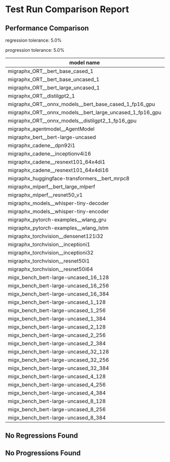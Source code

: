 # Test Run Comparison Report

## Performance Comparison

regression tolerance: 5.0%

progression tolerance: 5.0%

|model name|exit_status|analysis|old_time_ms|new_time_ms|change_ms|percent_change|
|---|---|---|---|---|---|---|
|migraphx_ORT__bert_base_cased_1|PASS|within tol|87.4747|85.7147|-1.7599|-2.01%|
|migraphx_ORT__bert_base_uncased_1|PASS|regression|85.1584|96.0273|10.8688|12.76%|
|migraphx_ORT__bert_large_uncased_1|PASS|within tol|261.3018|257.8159|-3.4859|-1.33%|
|migraphx_ORT__distilgpt2_1|PASS|progression|33.1758|30.7264|-2.4494|-7.38%|
|migraphx_ORT__onnx_models__bert_base_cased_1_fp16_gpu|Numerics|within tol|85.9911|85.3099|-0.6812|-0.79%|
|migraphx_ORT__onnx_models__bert_large_uncased_1_fp16_gpu|Numerics|regression|247.0515|669.1133|422.0617|170.84%|
|migraphx_ORT__onnx_models__distilgpt2_1_fp16_gpu|Numerics|progression|44.9389|41.7017|-3.2371|-7.2%|
|migraphx_agentmodel__AgentModel|Numerics|within tol|1.2935|1.2596|-0.034|-2.63%|
|migraphx_bert__bert-large-uncased|PASS|within tol|371.227|367.9653|-3.2616|-0.88%|
|migraphx_cadene__dpn92i1|PASS|within tol|163.6903|161.1645|-2.5258|-1.54%|
|migraphx_cadene__inceptionv4i16|PASS|within tol|5416.656|5322.2093|-94.4467|-1.74%|
|migraphx_cadene__resnext101_64x4di1|PASS|within tol|327.8873|318.641|-9.2463|-2.82%|
|migraphx_cadene__resnext101_64x4di16|PASS|regression|5031.0994|5435.987|404.8877|8.05%|
|migraphx_huggingface-transformers__bert_mrpc8|PASS|within tol|407.4029|403.119|-4.2839|-1.05%|
|migraphx_mlperf__bert_large_mlperf|Numerics|progression|469.8181|438.9154|-30.9028|-6.58%|
|migraphx_mlperf__resnet50_v1|PASS|within tol|93.688|96.6337|2.9457|3.14%|
|migraphx_models__whisper-tiny-decoder|PASS|regression|33.0793|36.3051|3.2258|9.75%|
|migraphx_models__whisper-tiny-encoder|Numerics|within tol|181.1255|179.2213|-1.9042|-1.05%|
|migraphx_pytorch-examples__wlang_gru|PASS|regression|62.7114|66.7658|4.0544|6.47%|
|migraphx_pytorch-examples__wlang_lstm|PASS|progression|24.6423|22.1051|-2.5372|-10.3%|
|migraphx_torchvision__densenet121i32|PASS|within tol|1474.9533|1482.9891|8.0358|0.54%|
|migraphx_torchvision__inceptioni1|PASS|within tol|199.0323|204.1836|5.1513|2.59%|
|migraphx_torchvision__inceptioni32|PASS|within tol|5907.0648|5820.9362|-86.1286|-1.46%|
|migraphx_torchvision__resnet50i1|PASS|regression|83.8224|93.8285|10.0062|11.94%|
|migraphx_torchvision__resnet50i64|PASS|within tol|5434.4275|5328.9115|-105.516|-1.94%|
|migx_bench_bert-large-uncased_16_128|PASS|within tol|1478.1496|1408.0578|-70.0918|-4.74%|
|migx_bench_bert-large-uncased_16_256|PASS|within tol|2998.9621|2967.3415|-31.6206|-1.05%|
|migx_bench_bert-large-uncased_16_384|Numerics|within tol|4796.066|4613.4909|-182.575|-3.81%|
|migx_bench_bert-large-uncased_1_128|PASS|progression|164.521|150.5733|-13.9477|-8.48%|
|migx_bench_bert-large-uncased_1_256|PASS|progression|282.0857|265.4025|-16.6833|-5.91%|
|migx_bench_bert-large-uncased_1_384|PASS|regression|360.917|383.6589|22.7419|6.3%|
|migx_bench_bert-large-uncased_2_128|PASS|within tol|244.7272|238.7939|-5.9332|-2.42%|
|migx_bench_bert-large-uncased_2_256|PASS|within tol|430.5295|450.2394|19.7099|4.58%|
|migx_bench_bert-large-uncased_2_384|PASS|regression|660.7148|936.9508|276.236|41.81%|
|migx_bench_bert-large-uncased_32_128|PASS|within tol|2868.2239|2812.3423|-55.8816|-1.95%|
|migx_bench_bert-large-uncased_32_256|PASS|within tol|5992.4191|5728.978|-263.4411|-4.4%|
|migx_bench_bert-large-uncased_32_384|Numerics|within tol|9124.2066|9072.5179|-51.6887|-0.57%|
|migx_bench_bert-large-uncased_4_128|PASS|progression|555.7957|421.6322|-134.1635|-24.14%|
|migx_bench_bert-large-uncased_4_256|PASS|progression|1076.5299|787.3961|-289.1338|-26.86%|
|migx_bench_bert-large-uncased_4_384|PASS|regression|1273.4959|2389.608|1116.1121|87.64%|
|migx_bench_bert-large-uncased_8_128|PASS|within tol|753.6252|769.4958|15.8706|2.11%|
|migx_bench_bert-large-uncased_8_256|PASS|within tol|1547.7797|1538.4552|-9.3245|-0.6%|
|migx_bench_bert-large-uncased_8_384|PASS|within tol|2468.1897|2590.4614|122.2717|4.95%|

## No Regressions Found

## No Progressions Found

